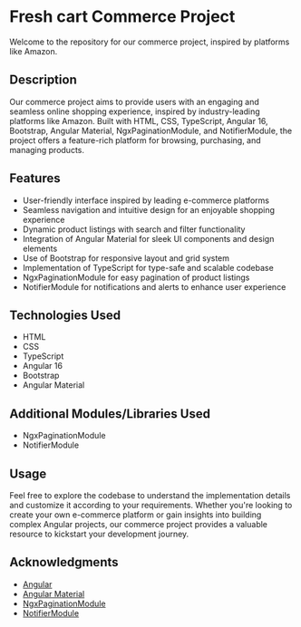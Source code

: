 # Fresh cart Commerce Project

Welcome to the repository for our commerce project, inspired by platforms like Amazon.

## Description

Our commerce project aims to provide users with an engaging and seamless online shopping experience, inspired by industry-leading platforms like Amazon. Built with HTML, CSS, TypeScript, Angular 16, Bootstrap, Angular Material, NgxPaginationModule, and NotifierModule, the project offers a feature-rich platform for browsing, purchasing, and managing products.

## Features

- User-friendly interface inspired by leading e-commerce platforms
- Seamless navigation and intuitive design for an enjoyable shopping experience
- Dynamic product listings with search and filter functionality
- Integration of Angular Material for sleek UI components and design elements
- Use of Bootstrap for responsive layout and grid system
- Implementation of TypeScript for type-safe and scalable codebase
- NgxPaginationModule for easy pagination of product listings
- NotifierModule for notifications and alerts to enhance user experience

## Technologies Used

- HTML
- CSS
- TypeScript
- Angular 16
- Bootstrap
- Angular Material

## Additional Modules/Libraries Used

- NgxPaginationModule
- NotifierModule

## Usage

Feel free to explore the codebase to understand the implementation details and customize it according to your requirements. Whether you're looking to create your own e-commerce platform or gain insights into building complex Angular projects, our commerce project provides a valuable resource to kickstart your development journey.

## Acknowledgments 
 - [Angular](https://angular.io/) 
 - [Angular Material](https://material.angular.io/) 
 - [NgxPaginationModule](https://www.npmjs.com/package/ngx-pagination)
 - [NotifierModule](https://www.npmjs.com/package/angular-notifier)
